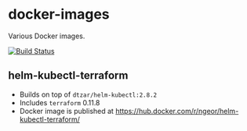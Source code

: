# docker-images
Various Docker images.

[![Build Status](https://travis-ci.org/ngeor/docker-images.svg?branch=master)](https://travis-ci.org/ngeor/docker-images)

## helm-kubectl-terraform

- Builds on top of `dtzar/helm-kubectl:2.8.2`
- Includes `terraform` 0.11.8
- Docker image is published at https://hub.docker.com/r/ngeor/helm-kubectl-terraform/

